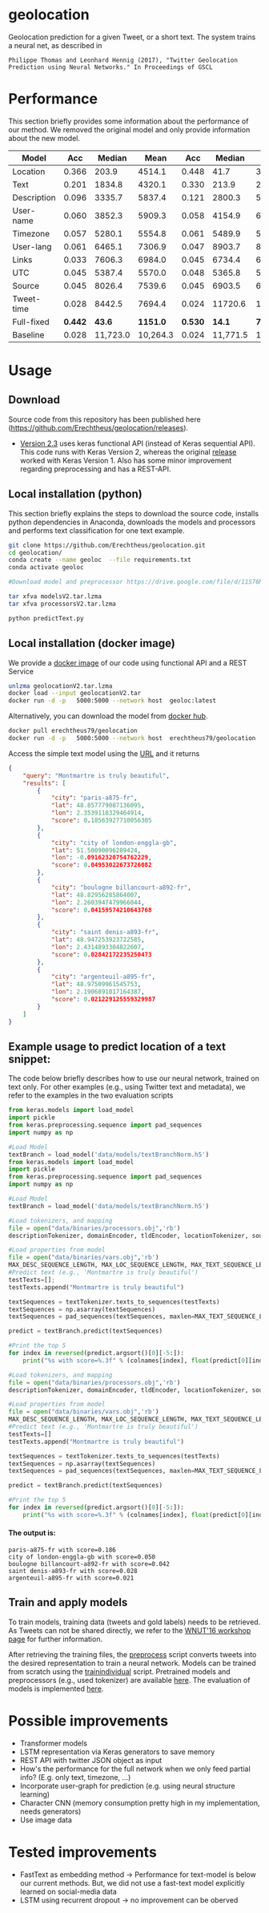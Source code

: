 # geolocation
Geolocation prediction for a given Tweet, or a short text. The system trains a neural net, as described in

	Philippe Thomas and Leonhard Hennig (2017), "Twitter Geolocation Prediction using Neural Networks." In Proceedings of GSCL

# Performance
This section briefly provides some information about the performance of our method. We removed the original model and only provide information about the new model.

|Model   	|   Acc	| Median  	| Mean  	|  Acc 	| Median 	| Mean |
|---	|---	|---	|---	|---	|---	|---	|
|   Location	| 0.366| 203.9  | 4514.1 | 0.448 | 41.7   | 3821.0 |
|  Text 	    | 0.201| 1834.8 | 4320.1 | 0.330 | 213.9  | 2441.7 |
|  Description 	| 0.096| 3335.7 | 5837.4 | 0.121 | 2800.3 | 5491.0 |
|  User-name 	| 0.060| 3852.3 | 5909.3 | 0.058 | 4154.9 | 6131.7 |
|  Timezone     | 0.057| 5280.1 | 5554.8 | 0.061 | 5489.9 | 5481.4 |
|  User-lang 	| 0.061| 6465.1 | 7306.9 | 0.047 | 8903.7 | 8523.1 |
|  Links 	    | 0.033| 7606.3 | 6984.0 | 0.045 | 6734.4 | 6571.7 |
|  UTC 	        | 0.045| 5387.4 | 5570.0 | 0.048 | 5365.8 | 5412.7 |
|  Source 	    | 0.045| 8026.4 | 7539.6 | 0.045 | 6903.5 | 6901.1 |
|  Tweet-time 	| 0.028| 8442.5 | 7694.4 | 0.024 | 11720.6| 10275.5 |
|  Full-fixed 	| **0.442**| **43.6**| **1151.0**  |**0.530**| **14.1**| **771.2** |
|  Baseline 	| 0.028  	| 11,723.0  | 10,264.3  | 0.024  	| 11,771.5  | 10,584.4  |


# Usage

## Download 
Source code from this repository has been published here (https://github.com/Erechtheus/geolocation/releases). 
- [Version 2.3](https://github.com/Erechtheus/geolocation/releases/tag/V2.3)   uses keras functional API (instead of Keras sequential API). This code runs with Keras Version 2, whereas the original [release](https://github.com/Erechtheus/geolocation/releases/tag/V1.0) worked with Keras Version 1. Also has some minor improvement regarding preprocessing and has a REST-API.


##  Local installation (python)
This section briefly explains the steps to download the source code, installs python dependencies in Anaconda, downloads the models and processors and performs text classification for one text example.
```bash
git clone https://github.com/Erechtheus/geolocation.git
cd geolocation/
conda create --name geoloc  --file requirements.txt
conda activate geoloc

#Download model and preprocessor https://drive.google.com/file/d/11S76MWFT14vcraJ2V7skGIaKLpyQpks8/view?usp=sharing

tar xfva modelsV2.tar.lzma
tar xfva processorsV2.tar.lzma

python predictText.py
```


## Local installation (docker image)

We provide a [docker image](https://drive.google.com/file/d/19AA3M6dZHK8gogC8qxmt2vVDXrvs98MR/view?usp=sharing) of our code using functional API and a REST Service
```bash
unlzma geolocationV2.tar.lzma
docker load --input geolocationV2.tar
docker run -d -p   5000:5000 --network host  geoloc:latest
```

Alternatively, you can download the model from [docker hub](https://hub.docker.com/r/erechtheus79/geolocation).

```bash
docker pull erechtheus79/geolocation
docker run -d -p   5000:5000 --network host  erechtheus79/geolocation
```

Access the simple text model using the [URL](http://127.0.0.1:5000/predictText?text=Montmartre%20is%20truly%20beautiful) and it returns

```json
{
    "query": "Montmartre is truly beautiful",
    "results": [
        {
            "city": "paris-a875-fr",
            "lat": 48.857779087136095,
            "lon": 2.3539118329464914,
            "score": 0.18563927710056305
        },
        {
            "city": "city of london-enggla-gb",
            "lat": 51.50090096289424,
            "lon": -0.09162320754762229,
            "score": 0.04953022673726082
        },
        {
            "city": "boulogne billancourt-a892-fr",
            "lat": 48.82956285864007,
            "lon": 2.2603947479966044,
            "score": 0.04159574210643768
        },
        {
            "city": "saint denis-a893-fr",
            "lat": 48.947253923722585,
            "lon": 2.4314893304822607,
            "score": 0.02842172235250473
        },
        {
            "city": "argenteuil-a895-fr",
            "lat": 48.97509961545753,
            "lon": 2.1906891017164387,
            "score": 0.021229125559329987
        }
    ]
}
```


## Example usage to predict location of a text snippet:
The code below briefly describes how to use our neural network, trained on text only. For other examples (e.g., using Twitter text and metadata), we refer to the examples in the two evaluation scripts

```python
from keras.models import load_model
import pickle
from keras.preprocessing.sequence import pad_sequences
import numpy as np

#Load Model
textBranch = load_model('data/models/textBranchNorm.h5')
from keras.models import load_model
import pickle
from keras.preprocessing.sequence import pad_sequences
import numpy as np

#Load Model
textBranch = load_model('data/models/textBranchNorm.h5')

#Load tokenizers, and mapping
file = open("data/binaries/processors.obj",'rb')
descriptionTokenizer, domainEncoder, tldEncoder, locationTokenizer, sourceEncoder, textTokenizer, nameTokenizer, timeZoneTokenizer, utcEncoder, langEncoder, timeEncoder, placeMedian, classes, colnames = pickle.load(file)

#Load properties from model
file = open("data/binaries/vars.obj",'rb')
MAX_DESC_SEQUENCE_LENGTH, MAX_LOC_SEQUENCE_LENGTH, MAX_TEXT_SEQUENCE_LENGTH, MAX_NAME_SEQUENCE_LENGTH, MAX_TZ_SEQUENCE_LENGTH = pickle.load(file)
#Predict text (e.g., 'Montmartre is truly beautiful')
testTexts=[];
testTexts.append("Montmartre is truly beautiful")

textSequences = textTokenizer.texts_to_sequences(testTexts)
textSequences = np.asarray(textSequences)
textSequences = pad_sequences(textSequences, maxlen=MAX_TEXT_SEQUENCE_LENGTH)

predict = textBranch.predict(textSequences)

#Print the top 5
for index in reversed(predict.argsort()[0][-5:]):
    print("%s with score=%.3f" % (colnames[index], float(predict[0][index])) )

#Load tokenizers, and mapping
file = open("data/binaries/processors.obj",'rb')
descriptionTokenizer, domainEncoder, tldEncoder, locationTokenizer, sourceEncoder, textTokenizer, nameTokenizer, timeZoneTokenizer, utcEncoder, langEncoder, timeEncoder, placeMedian, classes, colnames = pickle.load(file)

#Load properties from model
file = open("data/binaries/vars.obj",'rb')
MAX_DESC_SEQUENCE_LENGTH, MAX_LOC_SEQUENCE_LENGTH, MAX_TEXT_SEQUENCE_LENGTH, MAX_NAME_SEQUENCE_LENGTH, MAX_TZ_SEQUENCE_LENGTH = pickle.load(file)
#Predict text (e.g., 'Montmartre is truly beautiful')
testTexts=[]
testTexts.append("Montmartre is truly beautiful")

textSequences = textTokenizer.texts_to_sequences(testTexts)
textSequences = np.asarray(textSequences)
textSequences = pad_sequences(textSequences, maxlen=MAX_TEXT_SEQUENCE_LENGTH)

predict = textBranch.predict(textSequences)

#Print the top 5
for index in reversed(predict.argsort()[0][-5:]):
    print("%s with score=%.3f" % (colnames[index], float(predict[0][index])) )
```

#### The output is:
    paris-a875-fr with score=0.186
    city of london-enggla-gb with score=0.050
    boulogne billancourt-a892-fr with score=0.042
    saint denis-a893-fr with score=0.028
    argenteuil-a895-fr with score=0.021

## Train and apply models
To train models, training data (tweets and gold labels) needs to be retrieved. As Tweets can not be shared directly, we refer to the [WNUT'16 workshop page](http://noisy-text.github.io/2016/geo-shared-task.html) for further information.

After retrieving the training files, the [preprocess](https://github.com/Erechtheus/geolocation/blob/master/Preprocess.py) script converts tweets into the desired representation to train a neural network. Models can be trained from scratch using the [trainindividual](https://github.com/Erechtheus/geolocation/blob/master/TrainIndividualModels.py) script.
Pretrained models and preprocessors (e.g., used tokenizer)  are available [here](https://drive.google.com/open?id=1BA_Rj5FJ30nTzvfJvnhgx3k-bzC6Sn9D).
The evaluation of models is implemented [here](https://github.com/Erechtheus/geolocation/blob/master/EvaluateTweet.py).


# Possible improvements
 - Transformer models
 - LSTM representation via Keras generators to save memory
 - REST API with twitter JSON object as input
 - How's the performance for the full network when we only feed partial info? (E.g. only text, timezone, ...)
 - Incorporate user-graph for prediction (e.g. using neural structure learning)
 - Character CNN (memory consumption pretty high in my implementation, needs generators)
 - Use image data

 
# Tested improvements
 - FastText as embedding method -> Performance for text-model is below our current methods. But, we did not use a fast-text model explicitly learned on social-media data
 - LSTM using recurrent dropout -> no improvement can be oberved